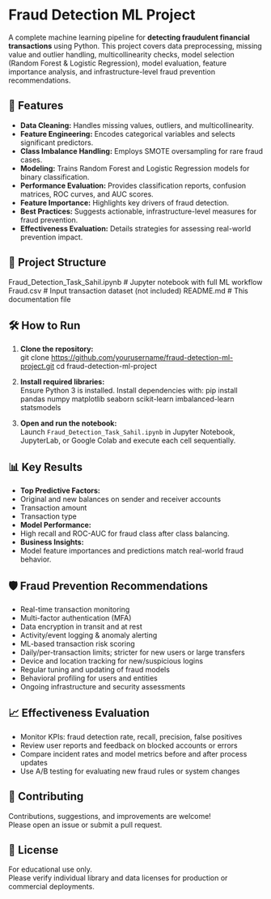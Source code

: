 # Fraud Detection ML Project

A complete machine learning pipeline for **detecting fraudulent financial transactions** using Python. This project covers data preprocessing, missing value and outlier handling, multicollinearity checks, model selection (Random Forest & Logistic Regression), model evaluation, feature importance analysis, and infrastructure-level fraud prevention recommendations.

## 🚩 Features

- **Data Cleaning:** Handles missing values, outliers, and multicollinearity.
- **Feature Engineering:** Encodes categorical variables and selects significant predictors.
- **Class Imbalance Handling:** Employs SMOTE oversampling for rare fraud cases.
- **Modeling:** Trains Random Forest and Logistic Regression models for binary classification.
- **Performance Evaluation:** Provides classification reports, confusion matrices, ROC curves, and AUC scores.
- **Feature Importance:** Highlights key drivers of fraud detection.
- **Best Practices:** Suggests actionable, infrastructure-level measures for fraud prevention.
- **Effectiveness Evaluation:** Details strategies for assessing real-world prevention impact.

## 📁 Project Structure

Fraud_Detection_Task_Sahil.ipynb # Jupyter notebook with full ML workflow
Fraud.csv # Input transaction dataset (not included)
README.md # This documentation file



## 🛠️ How to Run

1. **Clone the repository:**  
git clone https://github.com/yourusername/fraud-detection-ml-project.git
cd fraud-detection-ml-project



2. **Install required libraries:**  
Ensure Python 3 is installed. Install dependencies with:
pip install pandas numpy matplotlib seaborn scikit-learn imbalanced-learn statsmodels



3. **Open and run the notebook:**  
Launch `Fraud_Detection_Task_Sahil.ipynb` in Jupyter Notebook, JupyterLab, or Google Colab and execute each cell sequentially.

## 📊 Key Results

- **Top Predictive Factors:**  
- Original and new balances on sender and receiver accounts  
- Transaction amount  
- Transaction type  
- **Model Performance:**  
- High recall and ROC-AUC for fraud class after class balancing.
- **Business Insights:**  
- Model feature importances and predictions match real-world fraud behavior.

## 🛡️ Fraud Prevention Recommendations

- Real-time transaction monitoring
- Multi-factor authentication (MFA)
- Data encryption in transit and at rest
- Activity/event logging & anomaly alerting
- ML-based transaction risk scoring
- Daily/per-transaction limits; stricter for new users or large transfers
- Device and location tracking for new/suspicious logins
- Regular tuning and updating of fraud models
- Behavioral profiling for users and entities
- Ongoing infrastructure and security assessments

## 📈 Effectiveness Evaluation

- Monitor KPIs: fraud detection rate, recall, precision, false positives
- Review user reports and feedback on blocked accounts or errors
- Compare incident rates and model metrics before and after process updates
- Use A/B testing for evaluating new fraud rules or system changes

## 🤝 Contributing

Contributions, suggestions, and improvements are welcome!  
Please open an issue or submit a pull request.

## 📝 License

For educational use only.  
Please verify individual library and data licenses for production or commercial deployments.
